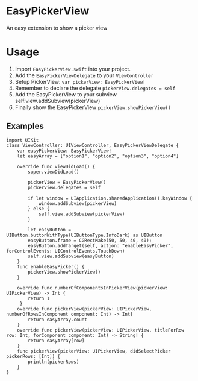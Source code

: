 # EasyPickerView

An easy extension to show a picker view

# Usage

1. Import `EasyPickerView.swift` into your project.
2. Add the `EasyPickerViewDelegate` to your `ViewController`
3. Setup PickerView: `var pickerView: EasyPickerView!`
4. Remember to declare the delegate `pickerView.delegates = self`
5. Add the EasyPickerView to your subview self.view.addSubview(pickerView)` 
3. Finally show the EasyPickerView `pickerView.showPickerView()`

## Examples

```
import UIKit
class ViewController: UIViewController, EasyPickerViewDelegate {
    var easyPickerView: EasyPickerView!
    let easyArray = ["option1", "option2", "option3", "option4"]
    
    override func viewDidLoad() {
        super.viewDidLoad()

        pickerView = EasyPickerView()
        pickerView.delegates = self
        
        if let window = UIApplication.sharedApplication().keyWindow {
            window.addSubview(pickerView)
        } else {
            self.view.addSubview(pickerView)
        }
        
        let easyButton = UIButton.buttonWithType(UIButtonType.InfoDark) as UIButton
        easyButton.frame = CGRectMake(50, 50, 40, 40);
        easyButton.addTarget(self, action: "enableEasyPicker", forControlEvents: UIControlEvents.TouchDown)
        self.view.addSubview(easyButton)
    }
    func enableEasyPicker() {
        pickerView.showPickerView()
    }
    
    override func numberOfComponentsInPickerView(pickerView: UIPickerView) -> Int {
        return 1
     }
    override func pickerView(pickerView: UIPickerView, numberOfRowsInComponent component: Int) -> Int{
        return easyArray.count
    }
    override func pickerView(pickerView: UIPickerView, titleForRow row: Int, forComponent component: Int) -> String! {
        return easyArray[row]
    }
    func pickerView(pickerView: UIPickerView, didSelectPicker pickerRows: [Int]) {
        println(pickerRows)
    }
}
```
